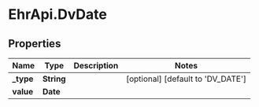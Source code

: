 # EhrApi.DvDate

## Properties

Name | Type | Description | Notes
------------ | ------------- | ------------- | -------------
**_type** | **String** |  | [optional] [default to &#39;DV_DATE&#39;]
**value** | **Date** |  | 


